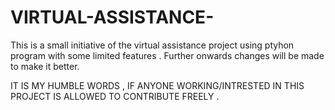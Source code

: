 # VIRTUAL-ASSISTANCE-

This is a small initiative of the virtual assistance project using ptyhon program with some limited features . 
Further onwards changes will be made to make it better. 

IT IS MY HUMBLE WORDS , IF ANYONE WORKING/INTRESTED IN THIS PROJECT  IS ALLOWED TO CONTRIBUTE FREELY .
 
